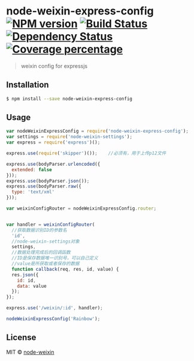 # node-weixin-express-config [![NPM version][npm-image]][npm-url] [![Build Status][travis-image]][travis-url] [![Dependency Status][daviddm-image]][daviddm-url] [![Coverage percentage][coveralls-image]][coveralls-url]
> weixin config for expressjs

## Installation

```sh
$ npm install --save node-weixin-express-config
```

## Usage

```js
var nodeWeixinExpressConfig = require('node-weixin-express-config');
var settings = require('node-weixin-settings');
var express = require('express')();

express.use(require('skipper')());    //必须有，用于上传p12文件

express.use(bodyParser.urlencoded({
  extended: false
}));
express.use(bodyParser.json());
express.use(bodyParser.raw({
  type: 'text/xml'
}));

var weixinConfigRouter = nodeWeixinExpressConfig.router;


var handler = weixinConfigRouter(
  //获取数据识别ID的参数名
  'id',
  //node-weixin-settings对象
  settings,
  //数据处理完成后的回调函数
  //ID是保存数据唯一识别号，可以自己定义
  //value是所获取或者保存的数据
  function callback(req, res, id, value) {
  res.json({
    id: id,
    data: value
  });
});

express.use('/weixin/:id', handler);

nodeWeixinExpressConfig('Rainbow');
```
## License

MIT © [node-weixin](blog.3gcnbeta.com)


[npm-image]: https://badge.fury.io/js/node-weixin-express-config.svg
[npm-url]: https://npmjs.org/package/node-weixin-express-config
[travis-image]: https://travis-ci.org/node-weixin/node-weixin-express-config.svg?branch=master
[travis-url]: https://travis-ci.org/node-weixin/node-weixin-express-config
[daviddm-image]: https://david-dm.org/node-weixin/node-weixin-express-config.svg?theme=shields.io
[daviddm-url]: https://david-dm.org/node-weixin/node-weixin-express-config
[coveralls-image]: https://coveralls.io/repos/node-weixin/node-weixin-express-config/badge.svg
[coveralls-url]: https://coveralls.io/r/node-weixin/node-weixin-express-config
